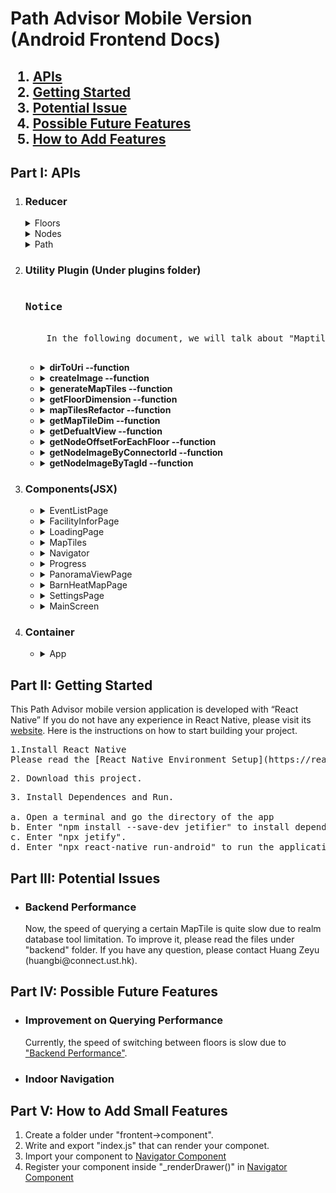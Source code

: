 <h1> Path Advisor Mobile Version (Android Frontend Docs)</h1>

<h2>
    <ol>
        <a href="#Part1"><li>APIs</li></a>
        <a href="#Part2"><li>Getting Started</li></a>
        <a href="#Part3"><li>Potential Issue</li></a>
        <a href="#Part4"><li>Possible Future Features</li></a>
        <a href="#Part4"><li>How to Add Features</li></a>
    </ol>
</h2>


<h2 id="Part1">Part I: APIs</h2> 



<ol>
<li><h3><strong>Reducer</strong></h3>  
   <details id="FloorReducer">
   <summary>
   Floors
   </summary>
   <h3>Floor reducer provides data about the current floor.</h3>

   State:
   <pre>
   * data (Int): All maptile data of all floors.
   * currentFloor (String): The current floor ID.
   * currX (Int): The x coordinate of current node. 
   * currY (Int): The y coordinate of current node. 
   * sumX (Int): The number of maptiles in x direction of this floor. 
   * sumY (Int): The number of maptiles in y direction of this floor.
   * suggestedNodes (Object): The suggested node.
   * currentNode (Object): The current searched node. 
   * currentBuilding (String): The current Building.
   * renderLoadingPage (Boolean): Whether display the loading page.
   * mapTileCache (Array): A 2D array that stores the URIs of all maptiles in the floor.
   * previousNode (Object): The previous node.
   </pre>

   Actions:
   <pre>
   * CHANGE_FLOOR
   * CHANGE_BUILDING
   * CHANGE_CURRX
   * CHANGE_CURRY
   * CHANGE_SUMX
   * CHANGE_SUMY
   * CHANGE_NODE
   * UPDATE_FLOOR_DATA
   * UPDATE_CURRENT_FLOOR
   * RENDER_LOADING_PAGE
   * UPDATE_MAPTILE_CACHE
   * SAVE_PREVIOUS_NODE
   * CLEAR_NODE
   </pre>
   </details>

   <details><summary> Nodes</summary>
   <h3>Nodes</h3>
   State
   <pre>
   * data (Array): All node data.
   * currentNode (Object): The current node.
   </pre>

   Actions
   <pre>
   * FIND_NODE
   * UPDATE_NODE_DATA
   </pre>
   </details>   

   <details><summary> Path</summary>
   <h3>Path</h3>
   State
   <pre>
   * data (Array): A path of nodes from home to destination.  
   * fromNodeId (String): The ID of home node.
   * toNodeId (String): The ID of destination node.
   * floors (Array): The floors of home node and destination node.
   </pre>

   Actions
   <pre>
   * UPDATE_PATH 
   * CLEAR_PATH_STATE
   </pre>
   </details>
</li>

<li><h3><strong>Utility Plugin</strong> (Under plugins folder)</h3>
    <pre><h3>Notice</h3>
    In the following document, we will talk about "Maptile". There is a logical coordinate and real coordinate conversion for every maptile. You can understand this conversion by looking though <a href="#generateMapTiles">generateMapTiles()</a> funciton.    
    </pre>
    <ul>
    <li>
    <details><summary>
    <strong>dirToUri --function</strong>
    </summary>
    <pre>[Input]:
    dir (String): The direction identity of a maptile.
[Output]:
    uri (String): The unique identity of a maptile in database. 
    </pre>
    </details>
    </li> 
    <li>
    <details><summary>
    <strong>createImage --function</strong>
    </summary>
    <pre>[Input]:
    uri (String): The unique identity of a maptile in database.
[Output]:
    Image (JSX Component): an image component with specific uri.
    </pre></details>
    </li> 
    <li>
    <details><summary>
    <strong id="generateMapTiles">generateMapTiles --function</strong></summary>
    <pre>[Input]:
    offsetX (Int): The x coordinate of the upper left corner.
    offsetY (Int): The y coordinate of the upper left corner.
    width (Int): The width of this floor.
    height (Int): The height of this floor.
    floor (String): The floor that is displayed.
    level (Int): Zoom level.
[Output]:
    {result, dimension}: 
    result (Array): It is a list of maptile. 
    dimension (Int, Int): It contains width and height of this floor.
    </pre></details>
    </li> 
    <li>
    <details><summary>
    <strong>getFloorDimension --function</strong></summary>
    <pre>[Input]:
    offsetX (Int): The x coordinate of the upper left corner.
    offsetY (Int): The y coordinate of the upper left corner.
    width (Int): The width of this floor.
    height (Int): The height of this floor.
[Output]:
    {left, top, width, height}: 
        left (Int): The logical x coordinate upper left, 
        top (Int): The logical y coordinate upper left, 
        width (Int): The logical width of this floor, 
        height (Int): The logical height of this floor  
    </pre></details>
    </li> 
    <li>
    <details><summary>
    <strong>mapTilesRefactor --function</strong></summary>
    <pre>[Input]:
    mapTiles (Array): A two dimensional array of maptiles.
[Output]:
    result (Array): A one dimensional array contains the same maptiles as mapTiles.
    </pre></details>
    </li> 
    <li>
    <details><summary>
    <strong>getMapTileDim --function</strong></summary>
    <pre>[Input]:
    maptiles (Array): A one dimensional array of maptiles.
[Output]:
    {width, height}:
        width (Int): The number of maptiles in x direction.
        height (Int): The number of maptiles in y direction.
    </pre></details>
    </li>
    <li>
    <details><summary>
    <strong>getDefualtView --function</strong></summary>
    <pre>[Input]:
    left (Int): The x of upper left corner. 
    top (Int): The y of upper left corner.
    numOfRow: The number of maptiles in y direction. 
    numOfCol (Int): The number of maptiles in x direction.
    floorId (String): The ID of the floor.
    zoomLevel (Int): Zoom level
    cacheImage (Array): A two dimensional array containing all URIs of maptiles in the floor. This parameter will be rewritten in the function. 
    </pre></detials>
    </li>
    <li>
    <details><summary>
    <strong>getNodeOffsetForEachFloor --function</strong></summary>
    <pre>[Input]:
    floorId (String): The ID of a floor.
[OutPut]:
    {x, y}:
        x (Int): The number of maptiles in x direction;
        y (Int): The number of maptiles in y direction;
    </pre></details>
    </li>
    <li>
    <details><summary>
    <strong>getNodeImageByConnectorId --function</strong></summary>
    <pre>[Input]:
    connectorId (String): The ID of a connector.
[Output]:
    image (Object): The image of that connector.
    </pre></details>
    </li>
    <li>
    <details><summary>
    <strong>getNodeImageByTagId --function</strong></summary>
    <pre>[Input]:
    tag (String): The ID of a tag.
[Output]:
    image (Object): The image of that tag.
    </pre></details>
    </li>
    </ul>
</li>

<li><h3><strong>Components(JSX)</strong></h3>
    <ul>
        <li><details><summary>
            EventListPage</summary>
            <pre>This Component is responsible to call HKUST event calendar to fetch recent events. After fetching events, it will display all events on a new page.
            </pre></details>    
        </li>
        <li><details><summary>
            FacilityInforPage</summary>
            <pre>This Component is used to store some real world pictures of the campus facility.(Still Updating)
            </pre></details>    
        </li>
        <li><details><summary>
            LoadingPage</summary>
            <pre>This Component shows when the content is loading, for example, switch to another floor.
            </pre></details>
        </li>
        <li><details><summary>
            MapTiles</summary>
            <pre>This component get the floor information from <a href="#FloorReducer">Floor Reducer</a>, which includes the dimension of the floor. We can make use of APIs from backend to find the uri of every maptile.
            </pre></details>
        </li>
        <li id="Navigator"><details><summary>
            Navigator</summary>
            <pre>This is the component is one of the main page of this app. It contains a left menu bar, a main map area, and a search bar reside here.
            </pre></details>
        </li>
        <li><details><summary>
            Progress</summary>
            <pre>This component is the loading page. It wrapped the Navigator component and initialize the app database or when the app launch at the first time.
            </pre></details>
        </li>
        <li><details><summary>
            PanoramaViewPage</summary>
            <pre>This component show the panorama view of searched location. It will be shown after clicked the "Street View" Button in Searched Location Box.
            </pre></details>
        </li>
        <li><details><summary>
            BarnHeatMapPage</summary>
            <pre>This component show the crowdedness of barns. It fetch the images from barn's surveillance camera and the busy level of barn calculated in server.
            </pre></details>
        </li>
        <li><details><summary>
            SettingsPage</summary>
            <pre>This component is the setting page that will display if the user click the "Gear" icon.
            </pre></details>
        </li>
        <li><details><summary>
            MainScreen</summary>
            <pre>This component is the pan gesture wrapper. It will handle gesture events.</pre></details>
        </li>
    </ul>
</li>

<li><h3><strong>Container</strong></h3>
    <ul>
        <li><details><summary>
            App</summary>
            <pre>It is the outermost container of the app. It consists of Router for switching each pages. It also check the latest database version when starting the app and call database update when needs. 
            </pre></details>    
        </li>
		</ul>
</ol>


<h2 id="Part2">Part II: Getting Started</h2> 

This Path Advisor mobile version application is developed with “React Native” If you do not have any experience in React Native, please visit its [website](https://reactnative.dev/). Here is the instructions on how to start building your project.  
<pre>1.Install React Native <br />Please read the [React Native Environment Setup](https://reactnative.dev/docs/environment-setup) thoroughly. Please install "React Native CLI" instead of "Expo CLI".</pre> 
<pre>2. Download this project. </pre>
<pre>3. Install Dependences and Run.<br /> 
a. Open a terminal and go the directory of the app 
b. Enter "npm install --save-dev jetifier" to install dependences. 
c. Enter "npx jetify".  
d. Enter "npx react-native run-android" to run the application. 
</pre> 


<h2 id="Part3">Part III: Potential Issues</h2>   

<ul>
    <li id="PI1">
        <h3>Backend Performance</h3>
        Now, the speed of querying a certain MapTile is quite slow due to realm database tool limitation. To improve it, please read the files under "backend" folder. If you have any question, please contact Huang Zeyu (huangbi@connect.ust.hk).
    </li>
</ul>

 

<h2 id="Part4">Part IV: Possible Future Features</h2>    

<ul>
    <li>
        <h3>Improvement on Querying Performance</h3>
        Currently, the speed of switching between floors is slow due to <a href="#PI1">"Backend Performance"</a>.
    </li>
    <li>
        <h3>Indoor Navigation</h3>
    </li>
</ul>


<h2 id="Part5">Part V: How to Add Small Features</h2>
<ol>
<li>Create a folder under "frontent->component".</li>
<li>Write and export "index.js" that can render your componet.</li>
<li>Import your component to <a href="#Navigator">Navigator Component</a></li>
<li>Register your component inside "_renderDrawer()" in <a href="#Navigator">Navigator Component</a></li>
</ol>
